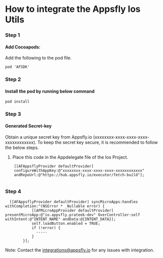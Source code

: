 # How to integrate the Appsfly Ios Utils

### Step 1
#### Add Cocoapods:
Add the following to the pod file.

```
pod 'AFSDK'
```
### Step 2
#### Install the pod by running below command
```
pod install
```

### Step 3
#### Generated Secret-key

Obtain a unique secret key from Appsfly.io (xxxxxxxx-xxxx-xxxx-xxxx-xxxxxxxxxxxx). To keep the secret key secure, it is recommended to follow the below steps.

1. Place this code in the Appdelegate file of the Ios Project.
```
    [[AFAppsflyProvider defaultProvider] 
    configureWithAppKey:@"xxxxxxxx-xxxx-xxxx-xxxx-xxxxxxxxxxxx"
    andRepoUrl:@"https://hub.appsfly.io/executor/fetch-build"];
    
```
### Step 4
```
  [[AFAppsflyProvider defaultProvider] syncMicroApps:handles withCompletion:^(NSError * _Nullable error) {
            [[AFMicroAppProvider defaultProvider] presentMicroApp:@"io.appsfly.prateek-dev" OverController:self withIntent:@"INTENT_NAME" andData:@{INTENT_DATA}];
            self.loadButton.enabled = TRUE;
            if (!error) {
              -----
            }
        }];

```



Note: Contact the integrations@appsfly.io for any issues with integration.
